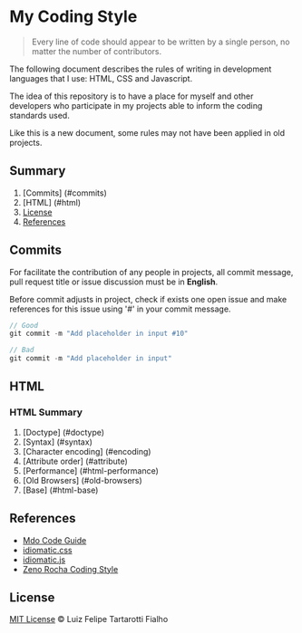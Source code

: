 My Coding Style
============

> Every line of code should appear to be written by a single person, no matter the number of contributors.

The following document describes the rules of writing in development languages that I use: HTML, CSS and Javascript.

The idea of this repository is to have a place for myself and other developers who participate in my projects able to inform the coding standards used.

Like this is a new document, some rules may not have been applied in old projects.

## Summary

1. [Commits] (#commits) 
2. [HTML] (#html) 
3. [License](#license)
4. [References](#references)
 
<a name="commits"></a>
## Commits

For facilitate the contribution of any people in projects, all commit message, pull request title or issue discussion must be in **English**.

Before commit adjusts in project, check if exists one open issue and make references for this issue using '#' in your commit message.

```javascript
// Good
git commit -m "Add placeholder in input #10"

// Bad
git commit -m "Add placeholder in input"
```
<a name="html"></a>
## HTML

### HTML Summary

1. [Doctype] (#doctype)
2. [Syntax] (#syntax)
3. [Character encoding] (#encoding)
4. [Attribute order] (#attribute)
5. [Performance] (#html-performance)
6. [Old Browsers] (#old-browsers)
7. [Base] (#html-base)

<a name="references"></a>
## References

* [Mdo Code Guide](https://github.com/mdo/code-guide)
* [idiomatic.css](https://github.com/necolas/idiomatic-css/)
* [idiomatic.js](https://github.com/rwldrn/idiomatic.js/)
* [Zeno Rocha Coding Style](https://github.com/zenorocha/my-coding-style/) 

<a name="license"></a>
## License
 
[MIT License](https://github.com/LFeh/MITLicense) © Luiz Felipe Tartarotti Fialho
